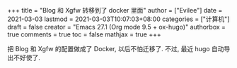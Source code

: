 +++
title = "Blog 和 Xgfw 转移到了 docker 里面"
author = ["Evilee"]
date = 2021-03-03
lastmod = 2021-03-03T10:07:03+08:00
categories = ["计算机"]
draft = false
creator = "Emacs 27.1 (Org mode 9.5 + ox-hugo)"
authorbox = true
comments = true
toc = false
mathjax = true
+++

把 Blog 和 Xgfw 的配置做成了 Docker, 以后不怕迁移了. 不过, 最近 hugo 自动导出不好使了.
